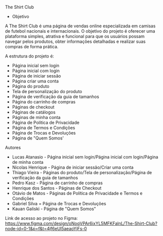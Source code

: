 The Shirt Club
- Objetivo

A The Shirt Club é uma página de vendas online especializada em camisas de futebol nacionais e internacionais.
O objetivo do projeto é oferecer uma plataforma simples, atrativa e funcional para que os usuários possam navegar pelos produtos, obter informações detalhadas e realizar suas compras de forma prática.

A estrutura do projeto é:
  - Página inicial sem login
  - Página inicial com login
  - Pàgina de iniciar sessão
  - Página criar uma conta
  - Página do produto
  - Tela de personalização do produto
  - Página de verificação da guia de tamanhos
  - Página do carrinho de compras
  - Páginas de checkout
  - Páginas de catálogos
  - Páginas de minha conta
  - Página de Política de Privacidade
  - Página de Termos e Condições
  - Página de Trocas e Devoluções
  - Página de "Quem Somos'

Autores
  - Lucas Atanasio - Página inicial sem login/Página inicial com login/Página de minha conta
  - Nicolas Henrique - Página de iniciar sessão/Criar uma conta
  - Thiago Vieira - Páginas do produto/Tela de personalização/Página de verificação da guia de tamanhos
  - Pedro Kasz - Página de carrinho de compras
  - Henrique dos Santos - Páginas de Checkout
  - Otávio de Matos - Páginas de Política de Privacidade e Termos e Condições
  - Gabriel Silva = Página de Trocas e Devoluções
  - Kauan Galiski - Página de "Quem Somos"

Link de acesso ao projeto no Figma:
https://www.figma.com/design/oNoqVPAr6ixYL5MFKFalnL/The-Shirt-Club?node-id=0-1&p=f&t=4jf6eUl5aeaoYjFs-0
